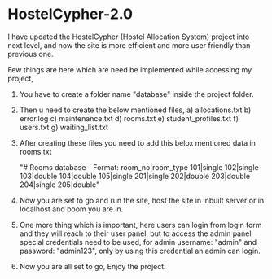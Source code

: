 # HostelCypher-2.0
I have updated the HostelCypher (Hostel Allocation System) project into next level, and now the site is more efficient and more user friendly than previous one.

Few things are here which are need be implemented while accessing my project,

1) You have to create a folder name "database" inside the project folder.
   
2) Then u need to create the below mentioned files,
   a) allocations.txt
   b) error.log
   c) maintenance.txt
   d) rooms.txt
   e) student_profiles.txt
   f) users.txt
   g) waiting_list.txt
   
3) After creating these files you need to add this belox mentioned data in rooms.txt

   "# Rooms database - Format: room_no|room_type
    101|single
    102|single
    103|double
    104|double
    105|single
    201|single
    202|double
    203|double
    204|single
    205|double"
 
5) Now you are set to go and run the site, host the site in inbuilt server or in localhost and boom you are in.

6) One more thing which is important, here users can login from login form and they will reach to their user panel, but to access the admin panel special credentials need to be used, for admin username: "admin" and password: "admin123", only by using this credential an admin can login.

7) Now you are all set to go, Enjoy the project.

